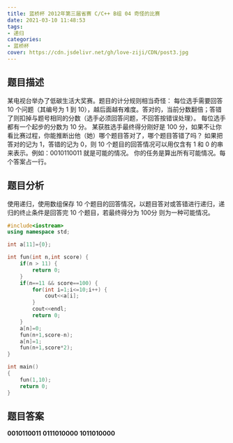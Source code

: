 ```yaml
---
title: 蓝桥杯 2012年第三届省赛 C/C++ B组 04 奇怪的比赛
date: 2021-03-10 11:48:53
tags:
- 递归
categories:
- 蓝桥杯
cover: https://cdn.jsdelivr.net/gh/love-ziji/CDN/post3.jpg
---
```


## 题目描述

某电视台举办了低碳生活大奖赛。题目的计分规则相当奇怪：
每位选手需要回答 10 个问题（其编号为 1 到 10），越后面越有难度。答对的，当前分数翻倍；答错了则扣掉与题号相同的分数（选手必须回答问题，不回答按错误处理）。
每位选手都有一个起步的分数为 10 分。
某获胜选手最终得分刚好是 100 分，如果不让你看比赛过程，你能推断出他（她）哪个题目答对了，哪个题目答错了吗？
如果把答对的记为 1，答错的记为 0，则 10 个题目的回答情况可以用仅含有 1 和 0 的串来表示。例如：0010110011 就是可能的情况。
你的任务是算出所有可能情况。每个答案占一行。

## 题目分析

使用递归，使用数组保存 10 个题目的回答情况，以题目答对或答错进行递归，递归的终止条件是回答完 10 个题目，若最终得分为 100分 则为一种可能情况。

```c++
#include<iostream>
using namespace std;

int a[11]={0};

int fun(int n,int score) {
	if(n > 11) {
		return 0;
	}
	if(n==11 && score==100) {
		for(int i=1;i<=10;i++) {
			cout<<a[i];
		}
		cout<<endl;
		return 0;
	}
	a[n]=0;
	fun(n+1,score-n);
	a[n]=1;
	fun(n+1,score*2);
}

int main()
{
	fun(1,10);
	return 0;
}
```

## 题目答案

**0010110011**
**0111010000**
**1011010000**